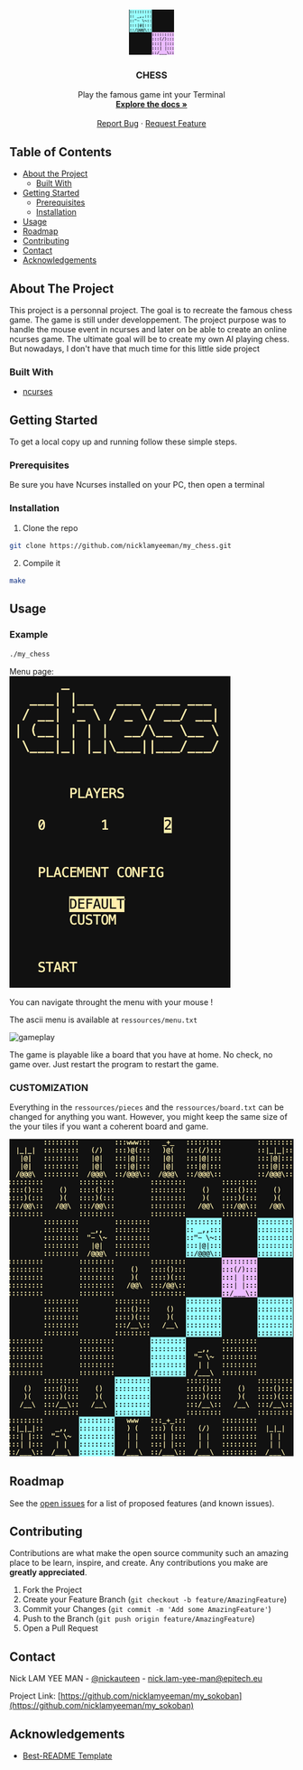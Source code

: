 <!-- PROJECT LOGO -->
<br />
<p align="center">
  <a href="https://github.com/nicklamyeeman/my_chess">
    <img src="ressources/readme/logo.png" alt="Logo" width="80" height="80">
  </a>

  <h3 align="center">CHESS</h3>

  <p align="center">
    Play the famous game int your Terminal
    <br />
    <a href="https://github.com/nicklamyeeman/my_chess"><strong>Explore the docs »</strong></a>
    <br />
    <br />
    <a href="https://github.com/nicklamyeeman/my_chess/issues">Report Bug</a>
    ·
    <a href="https://github.com/nicklamyeeman/my_chess/issues">Request Feature</a>
  </p>
</p>



<!-- TABLE OF CONTENTS -->
## Table of Contents

* [About the Project](#about-the-project)
  * [Built With](#built-with)
* [Getting Started](#getting-started)
  * [Prerequisites](#prerequisites)
  * [Installation](#installation)
* [Usage](#usage)
* [Roadmap](#roadmap)
* [Contributing](#contributing)
* [Contact](#contact)
* [Acknowledgements](#acknowledgements)



<!-- ABOUT THE PROJECT -->
## About The Project

This project is a personnal project. The goal is to recreate the famous chess game.
The game is still under developpement. The project purpose was to handle the mouse event in ncurses and later on be able to create an online ncurses game.
The ultimate goal will be to create my own AI playing chess. But nowadays, I don't have that much time for this little side project


### Built With

* [ncurses](https://invisible-island.net/ncurses/announce.html)



<!-- GETTING STARTED -->
## Getting Started

To get a local copy up and running follow these simple steps.

### Prerequisites

Be sure you have Ncurses installed on your PC, then open a terminal

### Installation

1. Clone the repo
```sh
git clone https://github.com/nicklamyeeman/my_chess.git
```
2. Compile it
```sh
make
```



<!-- USAGE -->
## Usage

### Example

```sh
./my_chess
```

Menu page:
<br/>
<img src="ressources/readme/menu.png" alt="menu">

You can navigate throught the menu with your mouse !

The ascii menu is available at ```ressources/menu.txt```

![gameplay](https://github.com/nicklamyeeman/my_sokoban/blob/main/ressources/readme/gameplay.gif)

The game is playable like a board that you have at home. No check, no game over. Just restart the program to restart the game.

### CUSTOMIZATION

Everything in the ```ressources/pieces``` and the ```ressources/board.txt``` can be changed for anything you want.
However, you might keep the same size of the your tiles if you want a coherent board and game.

<img src="ressources/readme/board.png" alt="board">

<!-- ROADMAP -->
## Roadmap

See the [open issues](https://github.com/nicklamyeeman/my_chess/issues) for a list of proposed features (and known issues).



<!-- CONTRIBUTING -->
## Contributing

Contributions are what make the open source community such an amazing place to be learn, inspire, and create. Any contributions you make are **greatly appreciated**.

1. Fork the Project
2. Create your Feature Branch (`git checkout -b feature/AmazingFeature`)
3. Commit your Changes (`git commit -m 'Add some AmazingFeature'`)
4. Push to the Branch (`git push origin feature/AmazingFeature`)
5. Open a Pull Request



<!-- CONTACT -->
## Contact

Nick LAM YEE MAN - [@nickauteen](https://twitter.com/nickauteen) - nick.lam-yee-man@epitech.eu

Project Link: [https://github.com/nicklamyeeman/my_sokoban](https://github.com/nicklamyeeman/my_sokoban)



<!-- ACKNOWLEDGEMENTS -->
## Acknowledgements

* [Best-README Template](https://github.com/othneildrew/Best-README-Template)





<!-- MARKDOWN LINKS & IMAGES -->
<!-- https://www.markdownguide.org/basic-syntax/#reference-style-links -->
[contributors-shield]: https://img.shields.io/github/contributors/nicklamyeeman/repo.svg?style=flat-square
[contributors-url]: https://github.com/nicklamyeeman/repo/graphs/contributors
[forks-shield]: https://img.shields.io/github/forks/nicklamyeeman/repo.svg?style=flat-square
[forks-url]: https://github.com/nicklamyeeman/repo/network/members
[stars-shield]: https://img.shields.io/github/stars/nicklamyeeman/repo.svg?style=flat-square
[stars-url]: https://github.com/nicklamyeeman/repo/stargazers
[issues-shield]: https://img.shields.io/github/issues/nicklamyeeman/repo.svg?style=flat-square
[issues-url]: https://github.com/nicklamyeeman/repo/issues
[license-shield]: https://img.shields.io/github/license/nicklamyeeman/repo.svg?style=flat-square
[license-url]: https://github.com/nicklamyeeman/repo/blob/master/LICENSE.txt
[linkedin-shield]: https://img.shields.io/badge/-LinkedIn-black.svg?style=flat-square&logo=linkedin&colorB=555
[linkedin-url]: https://linkedin.com/in/nicklamyeeman
[product-screenshot]: images/screenshot.png